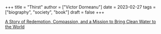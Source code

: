 +++
title = "Thirst"
author = ["Victor Dorneanu"]
date = 2023-02-27
tags = ["biography", "society", "book"]
draft = false
+++

[A Story of Redemption, Compassion, and a Mission to Bring Clean Water to the World](https://www.goodreads.com/book/show/37588710-thirst)
